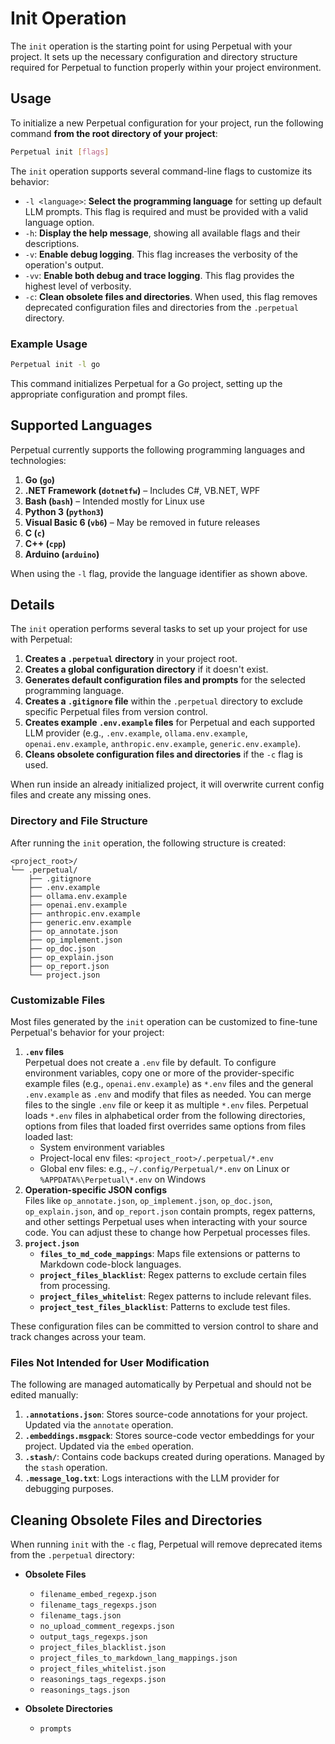 # Init Operation

The `init` operation is the starting point for using Perpetual with your project. It sets up the necessary configuration and directory structure required for Perpetual to function properly within your project environment.

## Usage

To initialize a new Perpetual configuration for your project, run the following command **from the root directory of your project**:

```sh
Perpetual init [flags]
```

The `init` operation supports several command-line flags to customize its behavior:

- `-l <language>`: **Select the programming language** for setting up default LLM prompts. This flag is required and must be provided with a valid language option.
- `-h`: **Display the help message**, showing all available flags and their descriptions.
- `-v`: **Enable debug logging**. This flag increases the verbosity of the operation's output.
- `-vv`: **Enable both debug and trace logging**. This flag provides the highest level of verbosity.
- `-c`: **Clean obsolete files and directories**. When used, this flag removes deprecated configuration files and directories from the `.perpetual` directory.

### Example Usage

```sh
Perpetual init -l go
```

This command initializes Perpetual for a Go project, setting up the appropriate configuration and prompt files.

## Supported Languages

Perpetual currently supports the following programming languages and technologies:

1. **Go (`go`)**  
2. **.NET Framework (`dotnetfw`)** – Includes C#, VB.NET, WPF  
3. **Bash (`bash`)** – Intended mostly for Linux use  
4. **Python 3 (`python3`)**  
5. **Visual Basic 6 (`vb6`)** – May be removed in future releases  
6. **C (`c`)**  
7. **C++ (`cpp`)**  
8. **Arduino (`arduino`)**

When using the `-l` flag, provide the language identifier as shown above.

## Details

The `init` operation performs several tasks to set up your project for use with Perpetual:

1. **Creates a `.perpetual` directory** in your project root.  
2. **Creates a global configuration directory** if it doesn't exist.  
3. **Generates default configuration files and prompts** for the selected programming language.  
4. **Creates a `.gitignore` file** within the `.perpetual` directory to exclude specific Perpetual files from version control.  
5. **Creates example `.env.example` files** for Perpetual and each supported LLM provider (e.g., `.env.example`, `ollama.env.example`, `openai.env.example`, `anthropic.env.example`, `generic.env.example`).  
6. **Cleans obsolete configuration files and directories** if the `-c` flag is used.  

When run inside an already initialized project, it will overwrite current config files and create any missing ones.

### Directory and File Structure

After running the `init` operation, the following structure is created:

```text
<project_root>/
└── .perpetual/
    ├── .gitignore
    ├── .env.example
    ├── ollama.env.example
    ├── openai.env.example
    ├── anthropic.env.example
    ├── generic.env.example
    ├── op_annotate.json
    ├── op_implement.json
    ├── op_doc.json
    ├── op_explain.json
    ├── op_report.json
    └── project.json
```

### Customizable Files

Most files generated by the `init` operation can be customized to fine-tune Perpetual's behavior for your project:

1. **`.env` files**  
   Perpetual does not create a `.env` file by default. To configure environment variables, copy one or more of the provider-specific example files (e.g., `openai.env.example`) as `*.env` files and the general `.env.example` as `.env` and modify that files as needed. You can merge files to the single `.env` file or keep it as multiple `*.env` files. Perpetual loads `*.env` files in alphabetical order from the following directories, options from files that loaded first overrides same options from files loaded last:
   - System environment variables  
   - Project-local env files: `<project_root>/.perpetual/*.env`  
   - Global env files: e.g., `~/.config/Perpetual/*.env` on Linux or `%APPDATA%\Perpetual\*.env` on Windows  
2. **Operation-specific JSON configs**  
   Files like `op_annotate.json`, `op_implement.json`, `op_doc.json`, `op_explain.json`, and `op_report.json` contain prompts, regex patterns, and other settings Perpetual uses when interacting with your source code. You can adjust these to change how Perpetual processes files.  
3. **`project.json`**  
   - **`files_to_md_code_mappings`**: Maps file extensions or patterns to Markdown code-block languages.  
   - **`project_files_blacklist`**: Regex patterns to exclude certain files from processing.  
   - **`project_files_whitelist`**: Regex patterns to include relevant files.  
   - **`project_test_files_blacklist`**: Patterns to exclude test files.

These configuration files can be committed to version control to share and track changes across your team.

### Files Not Intended for User Modification

The following are managed automatically by Perpetual and should not be edited manually:

1. **`.annotations.json`**: Stores source-code annotations for your project. Updated via the `annotate` operation.  
2. **`.embeddings.msgpack`**: Stores source-code vector embeddings for your project. Updated via the `embed` operation.  
3. **`.stash/`**: Contains code backups created during operations. Managed by the `stash` operation.  
4. **`.message_log.txt`**: Logs interactions with the LLM provider for debugging purposes.  

## Cleaning Obsolete Files and Directories

When running `init` with the `-c` flag, Perpetual will remove deprecated items from the `.perpetual` directory:

- **Obsolete Files**  
  - `filename_embed_regexp.json`  
  - `filename_tags_regexps.json`  
  - `filename_tags.json`  
  - `no_upload_comment_regexps.json`  
  - `output_tags_regexps.json`  
  - `project_files_blacklist.json`  
  - `project_files_to_markdown_lang_mappings.json`  
  - `project_files_whitelist.json`  
  - `reasonings_tags_regexps.json`  
  - `reasonings_tags.json`  

- **Obsolete Directories**  
  - `prompts`
